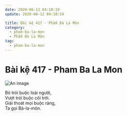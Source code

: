```yaml
---
date: 2020-06-12 04:10:19
update: 2020-06-12 04:10:19

title: Bài kệ 417 - Phẩm Bà La Môn
category:
  - pham-ba-la-mon
  - Phẩm Bà La Môn
tag:
  - pham-ba-la-mon
---
```


# Bài kệ 417 - Pham Ba La Mon

![An image](/img/pham-ba-la-mon/pham-ba-la-mon-417.jpg)

Bỏ trói buộc loài người,<br>Vượt trói buộc cõi trời.<br>Giải thoát mọi buộc ràng,<br>Ta gọi Bà-la-môn.<br>
